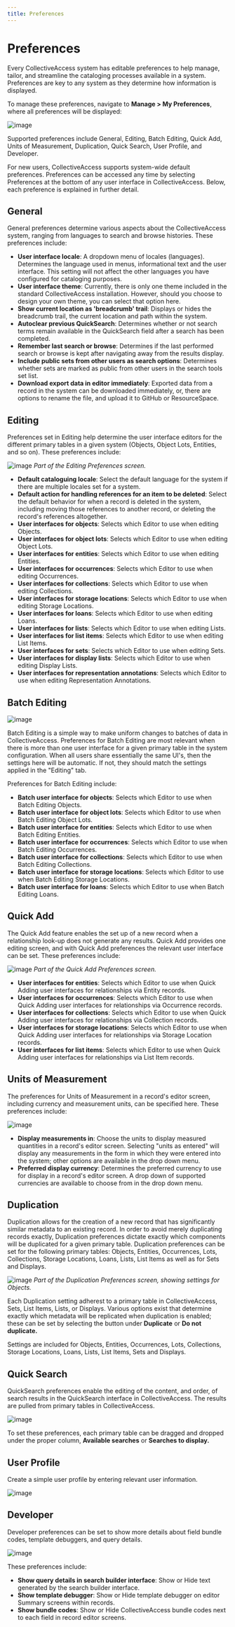 ```yaml
---
title: Preferences
---
```


# Preferences

Every CollectiveAccess system has editable preferences to help manage,
tailor, and streamline the cataloging processes available in a system.
Preferences are key to any system as they determine how information is
displayed.

To manage these preferences, navigate to **Manage \> My Preferences**,
where all preferences will be displayed:

![image](/providence/img/preferences1.png)

Supported preferences include General, Editing, Batch Editing, Quick
Add, Units of Measurement, Duplication, Quick Search, User Profile, and
Developer.

For new users, CollectiveAccess supports system-wide default
preferences. Preferences can be accessed any time by selecting
Preferences at the bottom of any user interface in CollectiveAccess.
Below, each preference is explained in further detail.

## General

General preferences determine various aspects about the CollectiveAccess
system, ranging from languages to search and browse histories. These
preferences include:

-   **User interface locale**: A dropdown menu of locales (languages).
    Determines the language used in menus, informational text and the
    user interface. This setting will not affect the other languages you
    have configured for cataloging purposes.
-   **User interface theme**: Currently, there is only one theme
    included in the standard CollectiveAccess installation. However,
    should you choose to design your own theme, you can select that
    option here.
-   **Show current location as 'breadcrumb' trail**: Displays or hides
    the breadcrumb trail, the current location and path within the
    system.
-   **Autoclear previous QuickSearch**: Determines whether or not search
    terms remain available in the QuickSearch field after a search has
    been completed.
-   **Remember last search or browse**: Determines if the last performed
    search or browse is kept after navigating away from the results
    display.
-   **Include public sets from other users as search options**:
    Determines whether sets are marked as public from other users in the
    search tools set list.
-   **Download export data in editor immediately**: Exported data from a
    record in the system can be downloaded immediately, or, there are
    options to rename the file, and upload it to GitHub or
    ResourceSpace.

## Editing

Preferences set in Editing help determine the user interface editors for
the different primary tables in a given system (Objects, Object Lots,
Entities, and so on). These preferences include:

![image](/providence/img/preferences2.png)
*Part of the Editing Preferences screen.*

-   **Default cataloguing locale**: Select the default language for the
    system if there are multiple locales set for a system.
-   **Default action for handling references for an item to be
    deleted**: Select the default behavior for when a record is deleted
    in the system, including moving those references to another record,
    or deleting the record's references altogether.
-   **User interfaces for objects**: Selects which Editor to use when
    editing Objects.
-   **User interfaces for object lots**: Selects which Editor to use
    when editing Object Lots.
-   **User interfaces for entities**: Selects which Editor to use when
    editing Entities.
-   **User interfaces for occurrences**: Selects which Editor to use
    when editing Occurrences.
-   **User interfaces for collections**: Selects which Editor to use
    when editing Collections.
-   **User interfaces for storage locations**: Selects which Editor to
    use when editing Storage Locations.
-   **User interfaces for loans**: Selects which Editor to use when
    editing Loans.
-   **User interfaces for lists**: Selects which Editor to use when
    editing Lists.
-   **User interfaces for list items**: Selects which Editor to use when
    editing List Items.
-   **User interfaces for sets**: Selects which Editor to use when
    editing Sets.
-   **User interfaces for display lists**: Selects which Editor to use
    when editing Display Lists.
-   **User interfaces for representation annotations**: Selects which
    Editor to use when editing Representation Annotations.

## Batch Editing

![image](/providence/img/preferences3.png)

Batch Editing is a simple way to make uniform changes to batches of data
in CollectiveAccess. Preferences for Batch Editing are most relevant
when there is more than one user interface for a given primary table in
the system configuration. When all users share essentially the same
UI\'s, then the settings here will be automatic. If not, they should
match the settings applied in the \"Editing\" tab.

Preferences for Batch Editing include:

-   **Batch user interface for objects**: Selects which Editor to use
    when Batch Editing Objects.
-   **Batch user interface for object lots**: Selects which Editor to
    use when Batch Editing Object Lots.
-   **Batch user interface for entities**: Selects which Editor to use
    when Batch Editing Entities.
-   **Batch user interface for occurrences**: Selects which Editor to
    use when Batch Editing Occurrences.
-   **Batch user interface for collections**: Selects which Editor to
    use when Batch Editing Collections.
-   **Batch user interface for storage locations**: Selects which Editor
    to use when Batch Editing Storage Locations.
-   **Batch user interface for loans**: Selects which Editor to use when
    Batch Editing Loans.

## Quick Add

The Quick Add feature enables the set up of a new record when a
relationship look-up does not generate any results. Quick Add provides
one editing screen, and with Quick Add preferences the relevant user
interface can be set. These preferences include:

![image](/providence/img/preferences4.png)
*Part of the Quick Add Preferences screen.*

-   **User interfaces for entities**: Selects which Editor to use when
    Quick Adding user interfaces for relationships via Entity records.
-   **User interfaces for occurrences**: Selects which Editor to use
    when Quick Adding user interfaces for relationships via Occurrence
    records.
-   **User interfaces for collections**: Selects which Editor to use
    when Quick Adding user interfaces for relationships via Collection
    records.
-   **User interfaces for storage locations**: Selects which Editor to
    use when Quick Adding user interfaces for relationships via Storage
    Location records.
-   **User interfaces for list items**: Selects which Editor to use when
    Quick Adding user interfaces for relationships via List Item
    records.

## Units of Measurement

The preferences for Units of Measurement in a record's editor screen,
including currency and measurement units, can be specified here. These
preferences include:

![image](/providence/img/preferences5.png)

-   **Display measurements in**: Choose the units to display measured
    quantities in a record's editor screen. Selecting "units as entered"
    will display any measurements in the form in which they were entered
    into the system; other options are available in the drop down menu.
-   **Preferred display currency**: Determines the preferred currency to
    use for display in a record's editor screen. A drop down of
    supported currencies are available to choose from in the drop down
    menu.

## Duplication

Duplication allows for the creation of a new record that has
significantly similar metadata to an existing record. In order to avoid
merely duplicating records exactly, Duplication preferences dictate
exactly which components will be duplicated for a given primary table.
Duplication preferences can be set for the following primary tables:
Objects, Entities, Occurrences, Lots, Collections, Storage Locations,
Loans, Lists, List Items as well as for Sets and Displays.

![image](/providence/img/preferences6.png)
*Part of the Duplication Preferences screen, showing settings
for Objects.*

Each Duplication setting adherest to a primary table in
CollectiveAccess, Sets, List Items, Lists, or Displays. Various options
exist that determine exactly which metadata will be replicated when
duplication is enabled; these can be set by selecting the button under
**Duplicate** or **Do not duplicate.**

Settings are included for Objects, Entities, Occurrences, Lots,
Collections, Storage Locations, Loans, Lists, List Items, Sets and
Displays.

## Quick Search

QuickSearch preferences enable the editing of the content, and order, of
search results in the QuickSearch interface in CollectiveAccess. The
results are pulled from primary tables in CollectiveAccess.

![image](/providence/img/preferences8.png)

To set these preferences, each primary table can be dragged and dropped
under the proper column, **Available searches** or **Searches to
display.**

## User Profile

Create a simple user profile by entering relevant user information.

![image](/providence/img/preferences9.png)

## Developer

Developer preferences can be set to show more details about field bundle
codes, template debuggers, and query details.

![image](/providence/img/preferences10.png)

These preferences include:

-   **Show query details in search builder interface**: Show or Hide
    text generated by the search builder interface.
-   **Show template debugger**: Show or Hide template debugger on editor
    Summary screens within records.
-   **Show bundle codes**: Show or Hide CollectiveAccess bundle codes
    next to each field in record editor screens.
